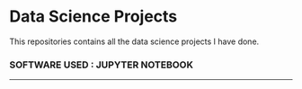 # Data Science Projects

This repositories contains all the data science projects I have done. 

### SOFTWARE USED : JUPYTER NOTEBOOK

-----------------------------------------------------------------------------------------------------------------------------------------------------------------------------------

# 




